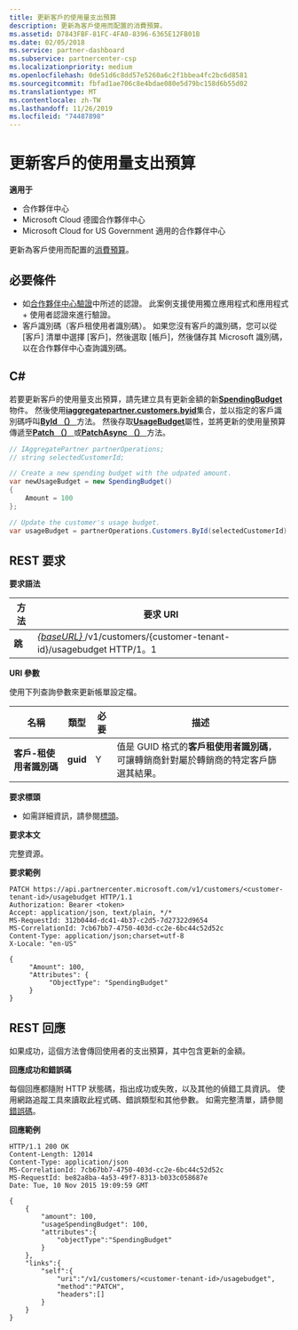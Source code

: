 ```yaml
---
title: 更新客戶的使用量支出預算
description: 更新為客戶使用而配置的消費預算。
ms.assetid: D7843FBF-81FC-4FA0-8396-6365E12FB01B
ms.date: 02/05/2018
ms.service: partner-dashboard
ms.subservice: partnercenter-csp
ms.localizationpriority: medium
ms.openlocfilehash: 0de51d6c8dd57e5260a6c2f1bbea4fc2bc6d8581
ms.sourcegitcommit: fbfad1ae706c8e4bdae080e5d79bc158d6b55d02
ms.translationtype: MT
ms.contentlocale: zh-TW
ms.lasthandoff: 11/26/2019
ms.locfileid: "74487898"
---
```

# <a name="update-a-customers-usage-spending-budget"></a>更新客戶的使用量支出預算


**適用于**

- 合作夥伴中心
- Microsoft Cloud 德國合作夥伴中心
- Microsoft Cloud for US Government 適用的合作夥伴中心

更新為客戶使用而配置的[消費預算](customer-usage-resources.md#customerusagesummary)。

## <a name="span-idprerequisitesspan-idprerequisitesspan-idprerequisitesprerequisites"></a><span id="Prerequisites"/><span id="prerequisites"/><span id="PREREQUISITES"/>必要條件


- 如[合作夥伴中心驗證](partner-center-authentication.md)中所述的認證。 此案例支援使用獨立應用程式和應用程式 + 使用者認證來進行驗證。
- 客戶識別碼（客戶租使用者識別碼）。 如果您沒有客戶的識別碼，您可以從 [客戶] 清單中選擇 [客戶]，然後選取 [帳戶]，然後儲存其 Microsoft 識別碼，以在合作夥伴中心查詢識別碼。

## <a name="span-idc_span-idc_c"></a><span id="C_"/><span id="c_"/>C#


若要更新客戶的使用量支出預算，請先建立具有更新金額的新[**SpendingBudget**](https://docs.microsoft.com/dotnet/api/microsoft.store.partnercenter.models.usage.spendingbudget)物件。 然後使用[**iaggregatepartner.customers.byid**](https://docs.microsoft.com/dotnet/api/microsoft.store.partnercenter.customers.icustomercollection)集合，並以指定的客戶識別碼呼叫[**ById （）** ](https://docs.microsoft.com/dotnet/api/microsoft.store.partnercenter.customers.icustomercollection.byid)方法。 然後存取[**UsageBudget**](https://docs.microsoft.com/dotnet/api/microsoft.store.partnercenter.customers.icustomer.usagebudget)屬性，並將更新的使用量預算傳遞至[**Patch （）** ](https://docs.microsoft.com/dotnet/api/microsoft.store.partnercenter.usage.icustomerusagespendingbudget.patch)或[**PatchAsync （）** ](https://docs.microsoft.com/dotnet/api/microsoft.store.partnercenter.usage.icustomerusagespendingbudget.patchasync)方法。

``` csharp
// IAggregatePartner partnerOperations;
// string selectedCustomerId;

// Create a new spending budget with the udpated amount.
var newUsageBudget = new SpendingBudget()
{  
    Amount = 100
};

// Update the customer's usage budget.
var usageBudget = partnerOperations.Customers.ById(selectedCustomerId).UsageBudget.Patch(newUsageBudget);
```



## <a name="span-id_requestspan-id_requestspan-id_request-rest-request"></a><span id="_Request"/><span id="_request"/><span id="_REQUEST"/> REST 要求


**要求語法**

| 方法    | 要求 URI                                                                                             |
|-----------|---------------------------------------------------------------------------------------------------------|
| **跳** | [ *{baseURL}* ](partner-center-rest-urls.md)/v1/customers/{customer-tenant-id}/usagebudget HTTP/1。1 |   
 

**URI 參數**

使用下列查詢參數來更新帳單設定檔。

| 名稱                   | 類型     | 必要 | 描述                                                                                                                                            |
|------------------------|----------|----------|--------------------------------------------------------------------------------------------------------------------------------------------------------|
| **客戶-租使用者識別碼** | **guid** | Y        | 值是 GUID 格式的**客戶租使用者識別碼**，可讓轉銷商針對屬於轉銷商的特定客戶篩選其結果。 |

 

**要求標頭**

- 如需詳細資訊，請參閱[標頭](headers.md)。


**要求本文**

完整資源。


**要求範例**

```http
PATCH https://api.partnercenter.microsoft.com/v1/customers/<customer-tenant-id>/usagebudget HTTP/1.1
Authorization: Bearer <token>
Accept: application/json, text/plain, */*
MS-RequestId: 312b044d-dc41-4b37-c2d5-7d27322d9654
MS-CorrelationId: 7cb67bb7-4750-403d-cc2e-6bc44c52d52c
Content-Type: application/json;charset=utf-8
X-Locale: "en-US"

{
     "Amount": 100,
     "Attributes": {
          "ObjectType": "SpendingBudget"
     }
}
```



## <a name="span-id_responsespan-id_responsespan-id_response-rest-response"></a><span id="_Response"/><span id="_response"/><span id="_RESPONSE"/> REST 回應

如果成功，這個方法會傳回使用者的支出預算，其中包含更新的金額。


**回應成功和錯誤碼**

每個回應都隨附 HTTP 狀態碼，指出成功或失敗，以及其他的偵錯工具資訊。 使用網路追蹤工具來讀取此程式碼、錯誤類型和其他參數。 如需完整清單，請參閱[錯誤碼](error-codes.md)。


**回應範例**

```http
HTTP/1.1 200 OK
Content-Length: 12014
Content-Type: application/json
MS-CorrelationId: 7cb67bb7-4750-403d-cc2e-6bc44c52d52c
MS-RequestId: be82a8ba-4a53-49f7-8313-b033c058687e
Date: Tue, 10 Nov 2015 19:09:59 GMT

{
    {
        "amount": 100,
        "usageSpendingBudget": 100,
        "attributes":{
            "objectType":"SpendingBudget"
        }
    },
    "links":{
        "self":{
            "uri":"/v1/customers/<customer-tenant-id>/usagebudget",
            "method":"PATCH",
            "headers":[]
        }
    }
}
```

